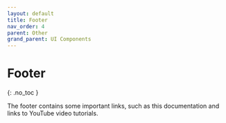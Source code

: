 ```yaml
---
layout: default
title: Footer
nav_order: 4
parent: Other
grand_parent: UI Components
---
```


# Footer
{: .no_toc }

The footer contains some important links, such as this documentation
and links to YouTube video tutorials.